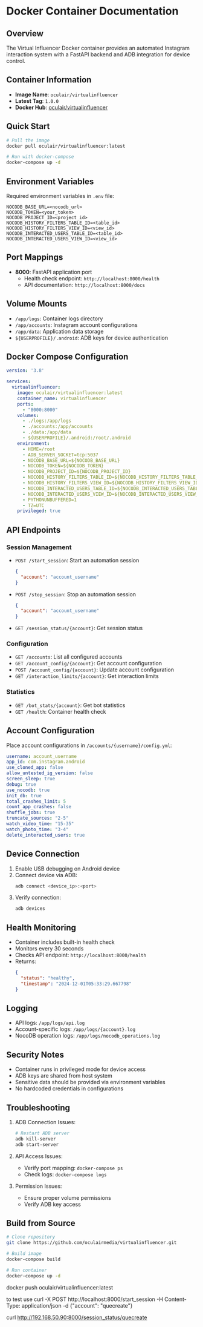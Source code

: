 # Docker Container Documentation

## Overview
The Virtual Influencer Docker container provides an automated Instagram interaction system with a FastAPI backend and ADB integration for device control.

## Container Information
- **Image Name**: `oculair/virtualinfluencer`
- **Latest Tag**: `1.0.0`
- **Docker Hub**: [oculair/virtualinfluencer](https://hub.docker.com/r/oculair/virtualinfluencer)

## Quick Start
```bash
# Pull the image
docker pull oculair/virtualinfluencer:latest

# Run with docker-compose
docker-compose up -d
```

## Environment Variables
Required environment variables in `.env` file:
```env
NOCODB_BASE_URL=<nocodb_url>
NOCODB_TOKEN=<your_token>
NOCODB_PROJECT_ID=<project_id>
NOCODB_HISTORY_FILTERS_TABLE_ID=<table_id>
NOCODB_HISTORY_FILTERS_VIEW_ID=<view_id>
NOCODB_INTERACTED_USERS_TABLE_ID=<table_id>
NOCODB_INTERACTED_USERS_VIEW_ID=<view_id>
```

## Port Mappings
- **8000**: FastAPI application port
  - Health check endpoint: `http://localhost:8000/health`
  - API documentation: `http://localhost:8000/docs`

## Volume Mounts
- `/app/logs`: Container logs directory
- `/app/accounts`: Instagram account configurations
- `/app/data`: Application data storage
- `${USERPROFILE}/.android`: ADB keys for device authentication

## Docker Compose Configuration
```yaml
version: '3.8'

services:
  virtualinfluencer:
    image: oculair/virtualinfluencer:latest
    container_name: virtualinfluencer
    ports:
      - "8000:8000"
    volumes:
      - ./logs:/app/logs
      - ./accounts:/app/accounts
      - ./data:/app/data
      - ${USERPROFILE}/.android:/root/.android
    environment:
      - HOME=/root
      - ADB_SERVER_SOCKET=tcp:5037
      - NOCODB_BASE_URL=${NOCODB_BASE_URL}
      - NOCODB_TOKEN=${NOCODB_TOKEN}
      - NOCODB_PROJECT_ID=${NOCODB_PROJECT_ID}
      - NOCODB_HISTORY_FILTERS_TABLE_ID=${NOCODB_HISTORY_FILTERS_TABLE_ID}
      - NOCODB_HISTORY_FILTERS_VIEW_ID=${NOCODB_HISTORY_FILTERS_VIEW_ID}
      - NOCODB_INTERACTED_USERS_TABLE_ID=${NOCODB_INTERACTED_USERS_TABLE_ID}
      - NOCODB_INTERACTED_USERS_VIEW_ID=${NOCODB_INTERACTED_USERS_VIEW_ID}
      - PYTHONUNBUFFERED=1
      - TZ=UTC
    privileged: true
```

## API Endpoints

### Session Management
- `POST /start_session`: Start an automation session
  ```json
  {
    "account": "account_username"
  }
  ```
- `POST /stop_session`: Stop an automation session
  ```json
  {
    "account": "account_username"
  }
  ```
- `GET /session_status/{account}`: Get session status

### Configuration
- `GET /accounts`: List all configured accounts
- `GET /account_config/{account}`: Get account configuration
- `POST /account_config/{account}`: Update account configuration
- `GET /interaction_limits/{account}`: Get interaction limits

### Statistics
- `GET /bot_stats/{account}`: Get bot statistics
- `GET /health`: Container health check

## Account Configuration
Place account configurations in `/accounts/{username}/config.yml`:
```yaml
username: account_username
app_id: com.instagram.android
use_cloned_app: false
allow_untested_ig_version: false
screen_sleep: true
debug: true
use_nocodb: true
init_db: true
total_crashes_limit: 5
count_app_crashes: false
shuffle_jobs: true
truncate_sources: "2-5"
watch_video_time: "15-35"
watch_photo_time: "3-4"
delete_interacted_users: true
```

## Device Connection
1. Enable USB debugging on Android device
2. Connect device via ADB:
   ```bash
   adb connect <device_ip>:<port>
   ```
3. Verify connection:
   ```bash
   adb devices
   ```

## Health Monitoring
- Container includes built-in health check
- Monitors every 30 seconds
- Checks API endpoint: `http://localhost:8000/health`
- Returns:
  ```json
  {
    "status": "healthy",
    "timestamp": "2024-12-01T05:33:29.667798"
  }
  ```

## Logging
- API logs: `/app/logs/api.log`
- Account-specific logs: `/app/logs/{account}.log`
- NocoDB operation logs: `/app/logs/nocodb_operations.log`

## Security Notes
- Container runs in privileged mode for device access
- ADB keys are shared from host system
- Sensitive data should be provided via environment variables
- No hardcoded credentials in configurations

## Troubleshooting
1. ADB Connection Issues:
   ```bash
   # Restart ADB server
   adb kill-server
   adb start-server
   ```

2. API Access Issues:
   - Verify port mapping: `docker-compose ps`
   - Check logs: `docker-compose logs`

3. Permission Issues:
   - Ensure proper volume permissions
   - Verify ADB key access

## Build from Source
```bash
# Clone repository
git clone https://github.com/oculairmedia/virtualinfluencer.git

# Build image
docker-compose build

# Run container
docker-compose up -d
```
docker push oculair/virtualinfluencer:latest

to test use
curl -X POST http://localhost:8000/start_session -H Content-Type: application/json -d {"account": "quecreate"}

curl http://192.168.50.90:8000/session_status/quecreate